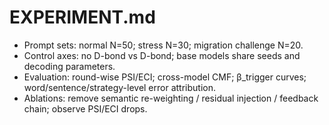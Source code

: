 # EXPERIMENT.md
- Prompt sets: normal N=50; stress N=30; migration challenge N=20.
- Control axes: no D-bond vs D-bond; base models share seeds and decoding parameters.
- Evaluation: round-wise PSI/ECI; cross-model CMF; β_trigger curves; word/sentence/strategy-level error attribution.
- Ablations: remove semantic re-weighting / residual injection / feedback chain; observe PSI/ECI drops.
